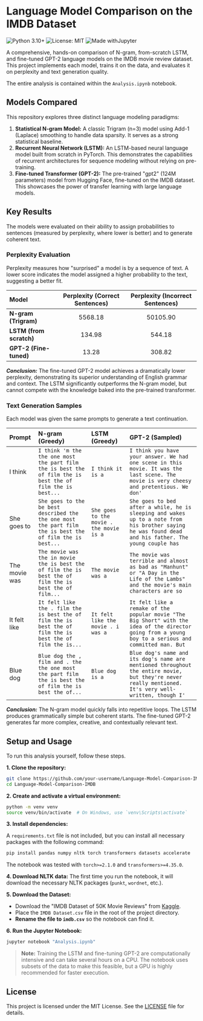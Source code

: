 # Language Model Comparison on the IMDB Dataset

![Python 3.10+](https://img.shields.io/badge/python-3.10+-blue.svg)
![License: MIT](https://img.shields.io/badge/License-MIT-yellow.svg)
![Made withJupyter](https://img.shields.io/badge/Made%20with-Jupyter-orange?logo=Jupyter)

A comprehensive, hands-on comparison of N-gram, from-scratch LSTM, and fine-tuned GPT-2 language models on the IMDB movie review dataset. This project implements each model, trains it on the data, and evaluates it on perplexity and text generation quality.

The entire analysis is contained within the `Analysis.ipynb` notebook.

## Models Compared

This repository explores three distinct language modeling paradigms:

1.  **Statistical N-gram Model:** A classic Trigram (n=3) model using Add-1 (Laplace) smoothing to handle data sparsity. It serves as a strong statistical baseline.
2.  **Recurrent Neural Network (LSTM):** An LSTM-based neural language model built from scratch in PyTorch. This demonstrates the capabilities of recurrent architectures for sequence modeling without relying on pre-training.
3.  **Fine-tuned Transformer (GPT-2):** The pre-trained "gpt2" (124M parameters) model from Hugging Face, fine-tuned on the IMDB dataset. This showcases the power of transfer learning with large language models.

## Key Results

The models were evaluated on their ability to assign probabilities to sentences (measured by perplexity, where lower is better) and to generate coherent text.

### Perplexity Evaluation

Perplexity measures how "surprised" a model is by a sequence of text. A lower score indicates the model assigned a higher probability to the text, suggesting a better fit.

| Model                     | Perplexity (Correct Sentences) | Perplexity (Incorrect Sentences) |
| :------------------------ | :----------------------------: | :------------------------------: |
| **N-gram (Trigram)**      |            5568.18             |            50105.90            |
| **LSTM (from scratch)**   |             134.98             |             544.18             |
| **GPT-2 (Fine-tuned)**    |              13.28             |             308.82             |

***Conclusion:*** The fine-tuned GPT-2 model achieves a dramatically lower perplexity, demonstrating its superior understanding of English grammar and context. The LSTM significantly outperforms the N-gram model, but cannot compete with the knowledge baked into the pre-trained transformer.

### Text Generation Samples

Each model was given the same prompts to generate a text continuation.

| Prompt        | N-gram (Greedy)                                                                                                    | LSTM (Greedy)                    | GPT-2 (Sampled)                                                                                                                                     |
| :------------ | :----------------------------------------------------------------------------------------------------------------- | :------------------------------- | :-------------------------------------------------------------------------------------------------------------------------------------------------- |
| I think       | `I think 'm the the one most the part film the is best the of film the is best the of film the is best...`            | `I think it is a`                | `I think you have your answer. We had one scene in this movie. It was the last scene. The movie is very cheesy and pretentious. We don'`             |
| She goes to   | `She goes to the be best described the the one most the part film the is best the of film the is best...`             | `She goes to the movie . the movie is a` | `She goes to bed after a while, he is sleeping and wakes up to a note from his brother saying he was found dead and his father. The young couple has` |
| The movie was | `The movie was the in movie the is best the of film the is best the of film the is best the of film...`               | `The movie was a`                | `The movie was terrible and almost as bad as "Manhunt" or "A Day in the Life of the Lambs" and the movie's main characters are so`                  |
| It felt like  | `It felt like the . film the is best the of film the is best the of film the is best the of film the is...`            | `It felt like the movie . i was a`     | `It felt like a remake of the popular movie "The Big Short" with the idea of the director going from a young boy to a serious and committed man. But` |
| Blue dog      | `Blue dog the , film and . the the one most the part film the is best the of film the is best the of...`               | `Blue dog is a`                  | `Blue dog's name and its dog's name are mentioned throughout the entire movie, but they're never really mentioned. It's very well-written, though I'`   |

***Conclusion:*** The N-gram model quickly falls into repetitive loops. The LSTM produces grammatically simple but coherent starts. The fine-tuned GPT-2 generates far more complex, creative, and contextually relevant text.

## Setup and Usage

To run this analysis yourself, follow these steps.

**1. Clone the repository:**
```bash
git clone https://github.com/your-username/Language-Model-Comparison-IMDB.git
cd Language-Model-Comparison-IMDB
```

**2. Create and activate a virtual environment:**
```bash
python -m venv venv
source venv/bin/activate  # On Windows, use `venv\Scripts\activate`
```

**3. Install dependencies:**

A `requirements.txt` file is not included, but you can install all necessary packages with the following command:
```bash
pip install pandas numpy nltk torch transformers datasets accelerate
```
The notebook was tested with `torch>=2.1.0` and `transformers>=4.35.0`.

**4. Download NLTK data:**
The first time you run the notebook, it will download the necessary NLTK packages (`punkt`, `wordnet`, etc.).

**5. Download the Dataset:**
*   Download the "IMDB Dataset of 50K Movie Reviews" from [Kaggle](https://www.kaggle.com/datasets/lakshmi25npathi/imdb-dataset-of-50k-movie-reviews).
*   Place the `IMDB Dataset.csv` file in the root of the project directory.
*   **Rename the file to `imdb.csv`** so the notebook can find it.

**6. Run the Jupyter Notebook:**
```bash
jupyter notebook "Analysis.ipynb"
```
> **Note:** Training the LSTM and fine-tuning GPT-2 are computationally intensive and can take several hours on a CPU. The notebook uses subsets of the data to make this feasible, but a GPU is highly recommended for faster execution.

## License

This project is licensed under the MIT License. See the [LICENSE](LICENSE) file for details.
